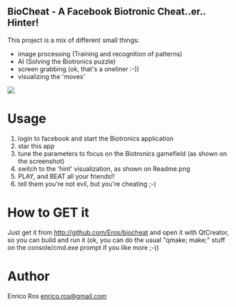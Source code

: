 BioCheat - A Facebook Biotronic Cheat..er.. Hinter!
---------------------------------------------------

This project is a mix of different small things:
 - image processing (Training and recognition of patterns)
 - AI (Solving the Biotronics puzzle)
 - screen grabbing (ok, that's a oneliner :-))
 - visualizing the 'moves'

<div><img src="http://github.com/Eros/biocheat/blob?path[]=screenshot.png&raw=true"></div>

Usage
=====

 1. login to facebook and start the Biotronics application
 2. star this app
 3. tune the parameters to focus on the Biotronics gamefield (as shown on the screenshot)
 4. switch to the 'hint' visualization, as shown on Readme.png
 5. PLAY, and BEAT all your friends!!
 6. tell them you're not evil, but you're cheating ;-)

How to GET it
=============

Just get it from http://github.com/Eros/biocheat and open it with QtCreator,
so you can build and run it (ok, you can do the usual "qmake; make;" stuff
on the console/cmd.exe prompt if you like more ;-))

Author
======

Enrico Ros <enrico.ros@gmail.com>

